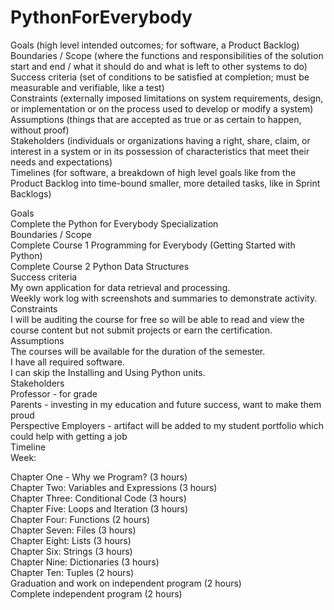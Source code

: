 # PythonForEverybody
Goals (high level intended outcomes; for software, a Product Backlog)</br>
Boundaries / Scope (where the functions and responsibilities of the solution start and end / what it should do and what is left to other systems to do)</br>
Success criteria (set of conditions to be satisfied at completion; must be measurable and verifiable, like a test)</br>
Constraints (externally imposed limitations on system requirements, design, or implementation or on the process used to develop or modify a system)</br>
Assumptions (things that are accepted as true or as certain to happen, without proof)</br>
Stakeholders (individuals or organizations having a right, share, claim, or interest in a system or in its possession of characteristics that meet their needs and expectations)</br>
Timelines (for software, a breakdown of high level goals like from the Product Backlog into time-bound smaller, more detailed tasks, like in Sprint Backlogs)</br>

Goals</br>
Complete the Python for Everybody Specialization</br>
Boundaries / Scope</br>
Complete Course 1 Programming for Everybody (Getting Started with Python) </br>
Complete Course 2 Python Data Structures</br>
Success criteria</br>
My own application for data retrieval and processing.</br>
Weekly work log with screenshots and summaries to demonstrate activity.</br>
Constraints</br>
I will be auditing the course for free so will be able to read and view the course content but not submit projects or earn the certification.</br>
Assumptions</br>
The courses will be available for the duration of the semester.</br>
I have all required software.</br>
I can skip the Installing and Using Python units.</br>
Stakeholders</br>
Professor - for grade</br>
Parents - investing in my education and future success, want to make them proud</br>
Perspective Employers - artifact will be added to my student portfolio which could help with getting a job</br>
Timeline</br>
Week: </br>

Chapter One - Why we Program? (3 hours)</br>
Chapter Two: Variables and Expressions (3 hours)</br>
Chapter Three: Conditional Code (3 hours)</br>
Chapter Five: Loops and Iteration (3 hours)</br>
Chapter Four: Functions (2 hours)</br>
Chapter Seven: Files (3 hours)</br>
Chapter Eight: Lists (3 hours)</br>
Chapter Six: Strings (3 hours)</br>
Chapter Nine: Dictionaries (3 hours)</br>
Chapter Ten: Tuples (2 hours)</br>
Graduation and work on independent program (2 hours)</br>
Complete independent program (2 hours)</br>
